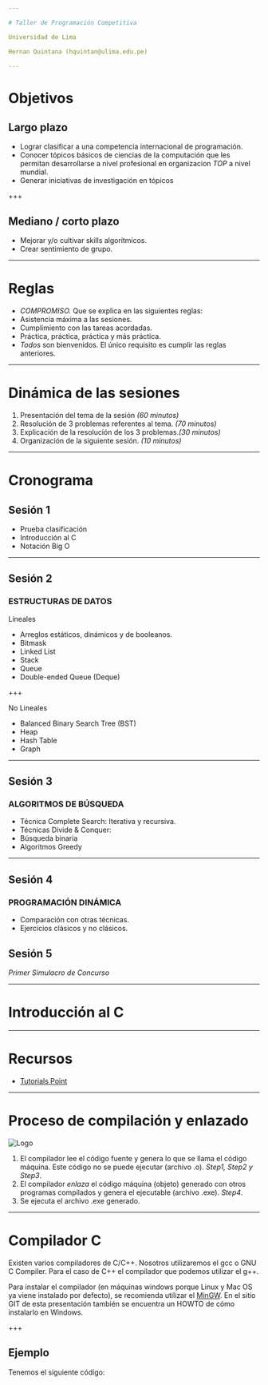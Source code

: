 ```yaml
---

# Taller de Programación Competitiva

Universidad de Lima

Hernan Quintana (hquintan@ulima.edu.pe)

---
```


# Objetivos

## Largo plazo

- Lograr clasificar a una competencia internacional de programación.
- Conocer tópicos básicos de ciencias de la computación que les
  permitan desarrollarse a nivel profesional en organizacion *TOP* a nivel
mundial.
- Generar iniciativas de investigación en tópicos 

+++

## Mediano / corto plazo

- Mejorar y/o cultivar skills algorítmicos.
- Crear sentimiento de grupo.

---

# Reglas

- *COMPROMISO.* Que se explica en las siguientes reglas:
 - Asistencia máxima a las sesiones.
 - Cumplimiento con las tareas acordadas.
 - Práctica, práctica, práctica y más práctica.
- *Todos* son bienvenidos. El único requisito es cumplir las reglas
  anteriores.

---

# Dinámica de las sesiones

1. Presentación del tema de la sesión *(60 minutos)*
2. Resolución de 3 problemas referentes al tema. *(70 minutos)*
3. Explicación de la resolución de los 3 problemas.*(30 minutos)*
4. Organización de la siguiente sesión. *(10 minutos)*

---

# Cronograma

## Sesión 1

* Prueba clasificación
* Introducción al C
* Notación Big O

---

## Sesión 2

### ESTRUCTURAS DE DATOS

Lineales

* Arreglos estáticos,  dinámicos y de booleanos.
* Bitmask
* Linked List
* Stack
* Queue
* Double-ended Queue (Deque)

+++

No Lineales

* Balanced Binary Search Tree (BST)
* Heap
* Hash Table
* Graph

---

## Sesión 3

### ALGORITMOS DE BÚSQUEDA

* Técnica Complete Search: Iterativa y recursiva.
* Técnicas Divide & Conquer:
* Búsqueda binaria
* Algoritmos Greedy

---

## Sesión 4

### PROGRAMACIÓN DINÁMICA

* Comparación con otras técnicas.
* Ejercicios clásicos y no clásicos.

## Sesión 5

*Primer Simulacro de Concurso*

---

# Introducción al C

---

# Recursos

- [Tutorials Point](https://www.tutorialspoint.com/cprogramming/c_overview.htm)

---

# Proceso de compilación y enlazado

![Logo](http://www.binaryupdates.com/wp-content/uploads/c-code-compilation-process.jpg)

1. El compilador lee el código fuente y genera lo que se llama el código
máquina. Este código no se puede ejecutar (archivo .o). _Step1, Step2 y
Step3_.
2. El compilador _enlaza_ el código máquina (objeto) generado con otros
programas compilados y genera el ejecutable (archivo .exe). _Step4_.
3. Se ejecuta el archivo .exe generado.

---

# Compilador C

Existen varios compiladores de C/C++. Nosotros utilizaremos el gcc o GNU
C Compiler. Para el caso de C++ el compilador que podemos utilizar el
g++.

Para instalar el compilador (en máquinas windows porque Linux y Mac OS
ya viene instalado por defecto), se recomienda utilizar el
[MinGW](https://sourceforge.net/projects/mingw/files/). En el sitio GIT
de esta presentación también se encuentra un HOWTO de cómo instalarlo en
Windows.

+++

## Ejemplo

Tenemos el siguiente código:

```c

```






